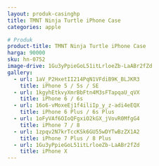 ```yaml
---
layout: produk-casinghp
title: TMNT Ninja Turtle iPhone Case
categories: apple

# Produk
product-title: TMNT Ninja Turtle iPhone Case
harga: 90000
sku: hn-0752
image-drive: 1Gu3yPpieGoL51itLrloeZb-LaABr2fZd
gallery:
  - url: 1aV_P2HxetII214PqN1VFdiB9K_BLJKR3
    title: iPhone 5 / 5s / SE
  - url: 1kgyhEtkvyXmrBbFtn4M3sFTapqaU_qVX
    title: iPhone 6 / 6s
  - url: 16o6-vMoxeEj1f4iliIp_y_z-adi4eEQX
    title: iPhone 6 Plus / 6s Plus
  - url: 1oFyVAf6OIoQFgxiO2kGX_jVovR0MfgG4
    title: iPhone 7 / 8
  - url: 1zpqv2N7krTccKSk6GU55wDYTwBzZX1A2
    title: iPhone 7 Plus / 8 Plus
  - url: 1Gu3yPpieGoL51itLrloeZb-LaABr2fZd
    title: iPhone X
---
```

